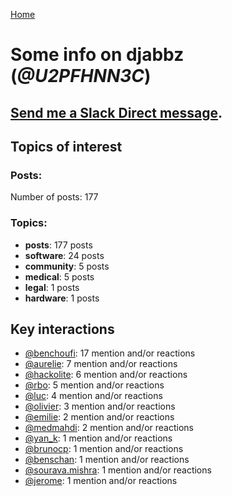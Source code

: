[Home](https://kelu124.github.io/echommunity/)

# Some info on __djabbz__ (_@U2PFHNN3C_)


## [Send me a Slack Direct message](https://echopen.slack.com/messages/@djabbz/).

## Topics of interest

### Posts: 

Number of posts: 177

### Topics:

* __posts__: 177 posts
* __software__: 24 posts
* __community__: 5 posts
* __medical__: 5 posts
* __legal__: 1 posts
* __hardware__: 1 posts

## Key interactions 

* [@benchoufi](./U0B47KC3S.md): 17 mention and/or reactions
* [@aurelie](./U37GZRZU6.md): 7 mention and/or reactions
* [@hackolite](./U20C8CKTL.md): 6 mention and/or reactions
* [@rbo](./U38HVMZ6K.md): 5 mention and/or reactions
* [@luc](./U0AAL4W13.md): 4 mention and/or reactions
* [@olivier](./U04DFTZ7D.md): 3 mention and/or reactions
* [@emilie](./U0FN1B8KD.md): 2 mention and/or reactions
* [@medmahdi](./U36QEPF51.md): 2 mention and/or reactions
* [@yan_k](./U3NT8G2BC.md): 1 mention and/or reactions
* [@brunocp](./U33817K25.md): 1 mention and/or reactions
* [@benschan](./U1PKXQVDW.md): 1 mention and/or reactions
* [@sourava.mishra](./U3CV9P9NH.md): 1 mention and/or reactions
* [@jerome](./U07UEJC2H.md): 1 mention and/or reactions
